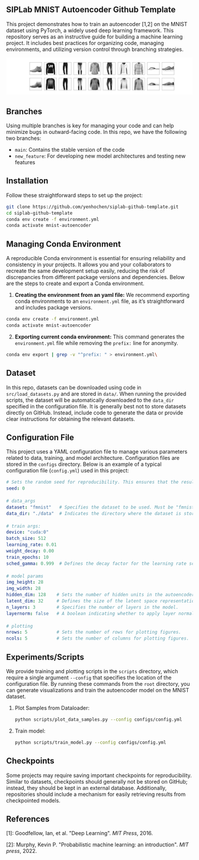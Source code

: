 ## SIPLab MNIST Autoencoder Github Template


This project demonstrates how to train an autoencoder [1,2] on the MNIST dataset using PyTorch, a widely used deep learning framework. This repository serves as an instructive guide for building a machine learning project. It includes best practices for organizing code, managing environments, and utilizing version control through branching strategies. 

![](figs/fmnist_reconstruction.png)


## Branches
Using multiple branches is key for managing your code and can help minimize bugs in outward-facing code. In this repo, we have the following two branches:

- `main`: Contains the stable version of the code
- `new_feature`: For developing new model architectures and testing new features

## Installation

Follow these straightforward steps to set up the project:

```bash
git clone https://github.com/yenhochen/siplab-github-template.git
cd siplab-github-template
conda env create -f environment.yml
conda activate mnist-autoencoder
```

## Managing Conda Environment

A reproducible Conda environment is essential for ensuring reliability and consistency in your projects. It allows you and your collaborators to recreate the same development setup easily, reducing the risk of discrepancies from different package versions and dependencies. Below are the steps to create and export a Conda environment.

1. **Creating the environment from an yaml file:** We recommend exporting conda environments to an `environment.yml` file, as it’s straightforward and includes package versions.

```bash
conda env create -f environment.yml
conda activate mnist-autoencoder
```

2. **Exporting current conda environment:** This command generates the `environment.yml` file while removing the `prefix:` line for anonymity.

```bash
conda env export | grep -v "^prefix: " > environment.yml\
```

## Dataset
In this repo, datasets can be downloaded using code in `src/load_datasets.py` and are stored in `data/`. When running the provided scripts, the dataset will be automatically downloaded to the `data_dir` specified in the configuration file. It is generally best not to store datasets directly on GitHub. Instead, include code to generate the data or provide clear instructions for obtaining the relevant datasets.

## Configuration File

This project uses a YAML configuration file to manage various parameters related to data, training, and model architecture. Configuration files are stored in the `configs` directory. Below is an example of a typical configuration file (`config.yml`) used in this project:

```yaml
# Sets the random seed for reproducibility. This ensures that the results are consistent across different runs.
seed: 0 

# data_args
dataset: "fmnist"   # Specifies the dataset to be used. Must be "fmnist" (Fashion MNIST) or "mnist" (MNIST).
data_dir: "./data"  # Indicates the directory where the dataset is stored.

# train args:
device: "cuda:0" 
batch_size: 512 
learning_rate: 0.01 
weight_decay: 0.00 
train_epochs: 10
sched_gamma: 0.999  # Defines the decay factor for the learning rate scheduler.

# model params
img_height: 28
img_width: 28
hidden_dim: 128    # Sets the number of hidden units in the autoencoder.
latent_dim: 32     # Defines the size of the latent space representation.
n_layers: 3        # Specifies the number of layers in the model.
layernorm: false   # A boolean indicating whether to apply layer normalization.

# plotting
nrows: 5           # Sets the number of rows for plotting figures.
ncols: 5           # Sets the number of columns for plotting figures.
```


## Experiments/Scripts
We provide training and plotting scripts in the `scripts` directory, which require a single argument `--config` that specifies the location of the configuration file. By running these commands from the `root` directory, you can generate visualizations and train the autoencoder model on the MNIST dataset.

1. Plot Samples from Dataloader:
   
   ```bash
   python scripts/plot_data_samples.py --config configs/config.yml
   ```
   
3. Train model:
   
   ```bash
   python scripts/train_model.py --config configs/config.yml
   ```


## Checkpoints

Some projects may require saving important checkpoints for reproducibility. Similar to datasets, checkpoints should generally not be stored on GitHub; instead, they should be kept in an external database. Additionally, repositories should include a mechanism for easily retrieving results from checkpointed models.


## References

[1]: Goodfellow, Ian, et al. "Deep Learning". _MIT Press_, 2016.

[2]: Murphy, Kevin P. "Probabilistic machine learning: an introduction". _MIT press_, 2022.

